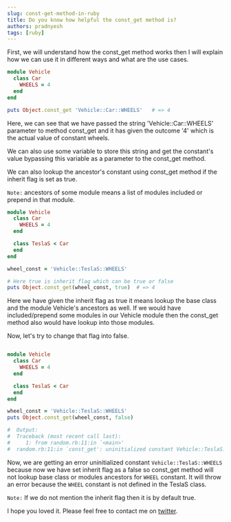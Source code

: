 ```yaml
---
slug: const-get-method-in-ruby
title: Do you know how helpful the const_get method is?
authors: pradnyesh
tags: [ruby]
---
```


First, we will understand how the const_get method works then I will explain how we can use it in different ways and what are the use cases.

<!--truncate-->

```ruby
module Vehicle
  class Car
    WHEELS = 4
  end
end

puts Object.const_get 'Vehicle::Car::WHEELS'   # => 4
```

Here, we can see that we have passed the string 'Vehicle::Car::WHEELS' parameter to method const_get and it has given the outcome '4' which is the actual value of constant wheels.

We can also use some variable to store this string and get the constant's value bypassing this variable as a parameter to the const_get method.

We can also lookup the ancestor's constant using const_get method if the inherit flag is set as true.

`Note:` ancestors of some module means a list of modules included or prepend in that module.

```ruby
module Vehicle
  class Car
    WHEELS = 4
  end

  class TeslaS < Car
  end
end

wheel_const = 'Vehicle::TeslaS::WHEELS'

# Here true is inherit flag which can be true or false
puts Object.const_get(wheel_const, true)  # => 4
```

Here we have given the inherit flag as true it means lookup the base class and the module Vehicle's ancestors as well. If we would have included/prepend some modules in our Vehicle module then the const_get method also would have lookup into those modules.

Now, let's try to change that flag into false.

```ruby

module Vehicle
  class Car
    WHEELS = 4
  end

  class TeslaS < Car
  end
end

wheel_const = 'Vehicle::TeslaS::WHEELS'
puts Object.const_get(wheel_const, false)

#  Output:
#  Traceback (most recent call last):
#	  1: from random.rb:11:in `<main>'
#  random.rb:11:in `const_get': uninitialized constant Vehicle::TeslaS::WHEELS (NameError)
```

Now, we are getting an error uninitialized constant `Vehicle::TeslaS::WHEELS` because now we have set inherit flag as a false so const_get method will not lookup base class or modules ancestors for `WHEEL` constant. It will throw an error because the `WHEEL` constant is not defined in the TeslaS class.

`Note:` If we do not mention the inherit flag then it is by default true.

I hope you loved it.
Please feel free to contact me on [twitter](https://x.com/Shyampa09340219).

